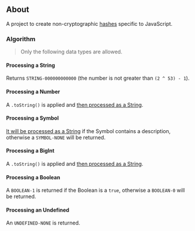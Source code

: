 ## About

A project to create non-cryptographic [hashes](https://en.wikipedia.org/wiki/Hash_function) specific to JavaScript.

### Algorithm

> Only the following data types are allowed.

#### Processing a String

Returns `STRING-000000000000` (the number is not greater than `(2 ^ 53) - 1`).

#### Processing a Number

A `.toString()` is applied and [then processed as a String](https://github.com/bsenq/hash.ky/blob/main/readme.md#processing-a-string). 

#### Processing a Symbol

[It will be processed as a String](https://github.com/bsenq/hash.ky/blob/main/readme.md#processing-a-string) if the Symbol contains a description, otherwise a `SYMBOL-NONE` will be returned.

#### Processing a BigInt

A `.toString()` is applied and [then processed as a String](https://github.com/bsenq/hash.ky/blob/main/readme.md#processing-a-string). 

#### Processing a Boolean

A `BOOLEAN-1` is returned if the Boolean is a `true`, otherwise a `BOOLEAN-0` will be returned.

#### Processing an Undefined

An `UNDEFINED-NONE` is returned.
